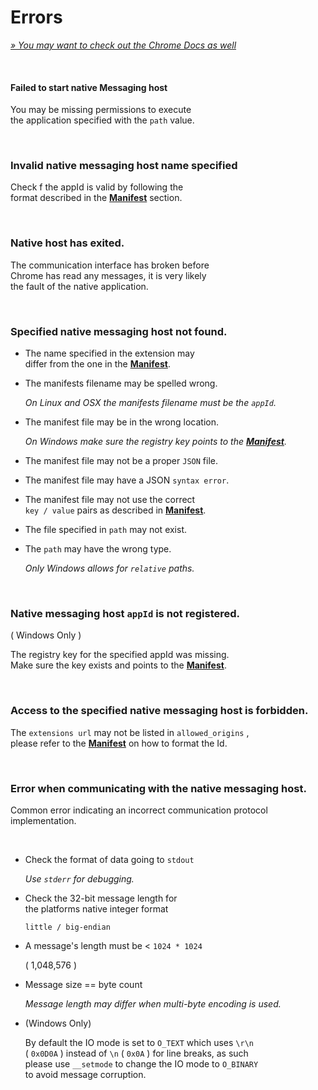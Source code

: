 
# Errors

*[» You may want to check out the Chrome Docs as well][Chrome Docs]*

<br>

#### Failed to start native Messaging host

You may be missing permissions to execute <br>
the application specified with the `path` value.

<br>

### Invalid native messaging host name specified

Check f the appId is valid by following the <br>
format described in the **[Manifest]** section.

<br>

### Native host has exited.

The communication interface has broken before <br>
Chrome has read any messages, it is very likely <br>
the fault of the native application.

<br>

### Specified native messaging host not found.

-   The name specified in the extension may <br>
    differ from the one in the **[Manifest]**.

-   The manifests filename may be spelled wrong.

    *On Linux and OSX the manifests filename must be the `appId`.*

-   The manifest file may be in the wrong location.

    *On Windows make sure the registry key points to the **[Manifest]**.*

-   The manifest file may not be a proper `JSON` file.

-   The manifest file may have a JSON `syntax error`.

-   The manifest file may not use the correct <br>
    `key / value` pairs as described in **[Manifest]**.

-   The file specified in `path` may not exist.

-   The `path` may have the wrong type.

    *Only Windows allows for `relative` paths.*

<br>

### Native messaging host `appId` is not registered.

( Windows Only )

The registry key for the specified appId was missing. <br>
Make sure the key exists and points to the **[Manifest]**.

<br>

### Access to the specified native messaging host is forbidden.

The `extensions url` may not be listed in `allowed_origins` ,<br>
please refer to the **[Manifest]** on how to format the Id.

<br>

### Error when communicating with the native messaging host.

Common error indicating an incorrect communication protocol implementation.

<br>

-   Check the format of data going to `stdout`

    *Use `stderr` for debugging.*

-   Check the 32-bit message length for <br>
    the platforms native integer format 

    `little / big-endian`

-   A message's length must be < `1024 * 1024`

    ( 1,048,576 )

-   Message size == byte count 

    *Message length may differ when multi-byte encoding is used.*

-   (Windows Only)
    
    By default the IO mode is set to `O_TEXT` which uses `\r\n` <br>
    ( `0x0D0A` ) instead of `\n` ( `0x0A` ) for line breaks, as such <br>
    please use `__setmode` to change the IO mode to `O_BINARY` <br>
    to avoid message corruption.

<br>


<!----------------------------------------------------------------------------->

[Chrome Docs]: https://developer.chrome.com/docs/apps/nativeMessaging/

[Manifest]: Host%20Manifest.md
